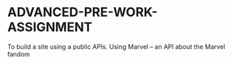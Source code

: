 # ADVANCED-PRE-WORK-ASSIGNMENT
 To build a site using a public APIs. Using Marvel – an API about the Marvel fandom
